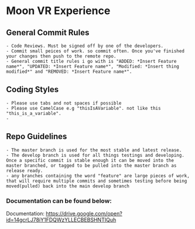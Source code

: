 # Moon VR Experience

## General Commit Rules
	- Code Reviews. Must be signed off by one of the developers.
	- Commit small peices of work. so commit often. Once you've finished your changes then push to the remote repo. 
	- General commit title rules i go with is "ADDED: *Insert Feature name*", "UPDATED: *Insert Feature name*", "Modified: *Insert thing modified*" and "REMOVED: *Insert Feature name*".

## Coding Styles
	- Please use tabs and not spaces if possible
	- Please use CamelCase e.g "thisIsAVariable". not like this "this_is_a_variable". 
	- 

## Repo Guidelines
	- The master branch is used for the most stable and latest release. 
	- The develop branch is used for all things testings and developing. Once a specific commit is stable enough it can be moved into the master branched, or tagged to be pulled into the master branch as release ready.
	- any branches containing the word "feature" are large pieces of work, that will require multiple commits and sometimes testing before being moved(pulled) back into the main develop branch
	
### Documentation can be found below:

Documentation: https://drive.google.com/open?id=14gcrLJ78iY1FDQWzYLLECBEBSHNTIQuh
